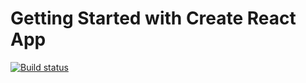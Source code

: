 # Getting Started with Create React App

[![Build status](https://ci.appveyor.com/api/projects/status/cbwno7igcdxnkhwo?svg=true)](https://ci.appveyor.com/project/Svetlana-Kutyeva1974/ra8-1-a0n2s)

